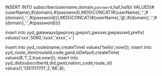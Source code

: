 INSERT INTO subscriber(username,domain,`password`,ha1,ha1b) VALUES(#{userName},#{domain},#{password},MD5(CONCAT(#{userName},':',#{domain},':',#{password})),MD5(CONCAT(#{userName},'@',#{domain},':',#{domain},':',#{password})))

insert into yyd_gateways(gwproxy,gwport,gwuser,gwpasswd,prefix) values('xxx',5060,'xxxx','xxxx','+')

insert into yyd_route(name,createTime) values('twilio',now());
insert into yyd_route_item(routeId,code,gwid,isDefault,createTime) values(8,'1',2,true,now());
insert into yyd_did(subscriberId,did,gwid,nation_code,route_id) values(1,'13511111111',2,'86',8);
